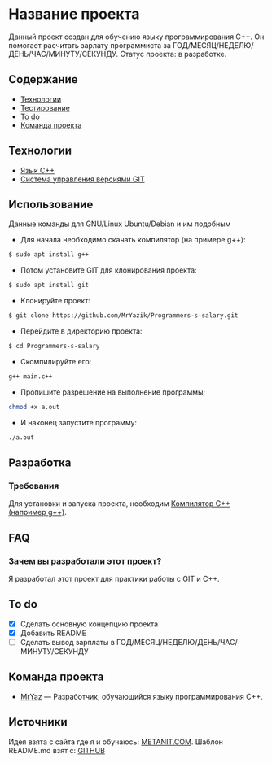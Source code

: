 # Название проекта

Данный проект создан для обучению языку программирования C++. Он помогает расчитать зарлату программиста за ГОД/МЕСЯЦ/НЕДЕЛЮ/ДЕНЬ/ЧАС/МИНУТУ/СЕКУНДУ. Статус проекта: в разработке.

## Содержание
- [Технологии](#технологии)
- [Тестирование](#тестирование)
- [To do](#to-do)
- [Команда проекта](#команда-проекта)

## Технологии
- [Язык C++](https://isocpp.org/)
- [Система управления версиями GIT](https://git-scm.com/)

## Использование

Данные команды для GNU/Linux Ubuntu/Debian и им подобным

- Для начала необходимо скачать компилятор (на примере g++):

```sh
$ sudo apt install g++
```

- Потом установите GIT для клонирования проекта:

```sh
$ sudo apt install git
```

- Клонируйте проект:

```sh
$ git clone https://github.com/MrYazik/Programmers-s-salary.git
```

- Перейдите в директорию проекта:

```sh
$ cd Programmers-s-salary
```

- Скомпилируйте его:

```sh
g++ main.c++
```

- Пропишите разрешение на выполнение программы;

```sh
chmod +x a.out
```

- И наконец запустите программу:

```sh
./a.out
```

## Разработка

### Требования
Для установки и запуска проекта, необходим [Компилятор C++ (например g++)](https://gcc.gnu.org/).

## FAQ 

### Зачем вы разработали этот проект?
Я разработал этот проект для практики работы с GIT и C++.

## To do
- [x] Сделать основную концепцию проекта
- [x] Добавить README
- [ ] Сделать вывод зарплаты в ГОД/МЕСЯЦ/НЕДЕЛЮ/ДЕНЬ/ЧАС/МИНУТУ/СЕКУНДУ

## Команда проекта

- [MrYaz](tg://resolve?domain=bzvyagintsev) — Разработчик, обучающийся языку программирования C++.

## Источники
Идея взята с сайта где я и обучаюсь: [METANIT.COM](metanit.com).
Шаблон README.md взят с: [GITHUB](https://gist.github.com/bzvyagintsev/0c4adf4403d4261808d75f9576c814c2)
